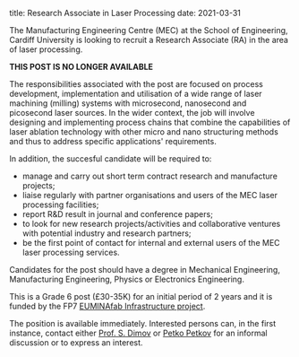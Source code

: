 title: Research Associate in Laser Processing
date: 2021-03-31

The Manufacturing Engineering Centre (MEC) at the School of Engineering, Cardiff University is looking to recruit a Research Associate (RA) in the area of laser processing.
<!--break-->
**THIS POST IS NO LONGER AVAILABLE**

The responsibilities associated with the post are  focused on process development, implementation and utilisation of a wide range of laser machining (milling) systems with microsecond, nanosecond and picosecond laser sources. In the wider context, the job will involve designing and implementing process chains that combine the capabilities of laser ablation technology with other micro and nano structuring methods and thus to address specific applications' requirements.  
  
In addition, the succesful candidate will be required to:   
  

* manage and carry out short term contract research and manufacture projects;  
* liaise regularly with partner organisations and users of the MEC laser processing facilities;  
* report R&D result in journal and conference papers;  
* to look for new research projects/activities and collaborative ventures with potential industry and research partners;  
* be the first point of contact for internal and external users of the MEC laser processing services.  

Candidates for the post should have a degree in Mechanical Engineering, Manufacturing Engineering, Physics or Electronics Engineering.  
 
This is a Grade 6 post (£30-35K) for an initial period of 2 years and it is funded by the FP7 [EUMINAfab Infrastructure project](http://euminafab.cf.ac.uk/).  

The position is available immediately. Interested persons can, in the first instance, contact either [Prof. S. Dimov](mailto:dimov@cf.ac.uk) or [Petko Petkov](mailto:petkovpv@cf.ac.uk) for an informal discussion or to express an interest.